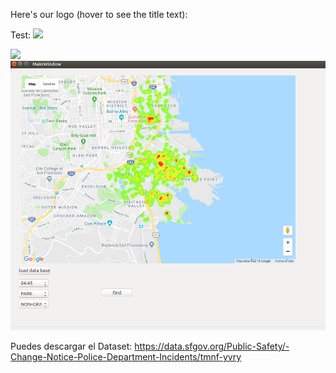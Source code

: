 
Here's our logo (hover to see the title text):

Test: 
![](https://github.com/luigy-mach/utils/tree/master/GUI-heatmap/images/heatmap-test1.png?raw=true)

![](https://github.com/luigy-mach/utils/tree/master/GUI-heatmap/images/heatmap-test2.png?raw=true)
![port8080|512x397](./images/heatmap-test2.png)


Puedes descargar el Dataset: https://data.sfgov.org/Public-Safety/-Change-Notice-Police-Department-Incidents/tmnf-yvry
